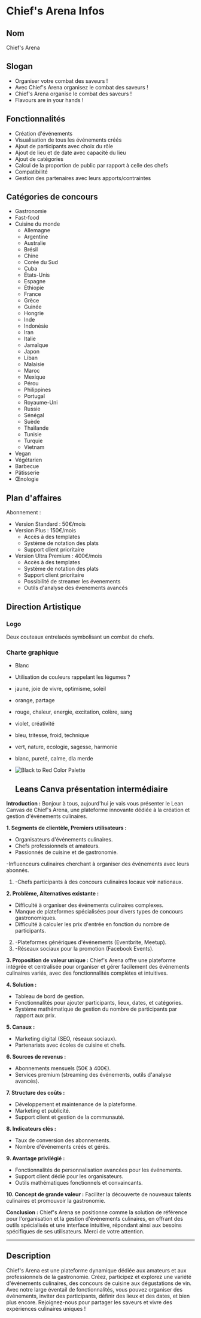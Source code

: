 # Chief's Arena Infos

## Nom
Chief's Arena

## Slogan
-  Organiser votre combat des saveurs !
-  Avec Chief's Arena organisez le combat des saveurs !
-  Chief's Arena organise le combat des saveurs !
- Flavours are in your hands !

## Fonctionnalités
- Création d'événements
- Visualisation de tous les événements créés
- Ajout de participants avec choix du rôle
- Ajout de lieu et de date avec capacité du lieu
- Ajout de catégories
- Calcul de la proportion de public par rapport à celle des chefs
- Compatibilité
- Gestion des partenaires avec leurs apports/contraintes

## Catégories de concours
- Gastronomie
- Fast-food
- Cuisine du monde
  - Allemagne
  - Argentine
  - Australie
  - Brésil
  - Chine
  - Corée du Sud
  - Cuba
  - États-Unis
  - Espagne
  - Éthiopie
  - France
  - Grèce
  - Guinée
  - Hongrie
  - Inde
  - Indonésie
  - Iran
  - Italie
  - Jamaïque
  - Japon
  - Liban
  - Malaisie
  - Maroc
  - Mexique
  - Pérou
  - Philippines
  - Portugal
  - Royaume-Uni
  - Russie
  - Sénégal
  - Suède
  - Thaïlande
  - Tunisie
  - Turquie
  - Vietnam
- Vegan
- Végétarien
- Barbecue
- Pâtisserie
- Œnologie

## Plan d'affaires
Abonnement :
- Version Standard : 50€/mois
- Version Plus : 150€/mois
  - Accès à des templates
  - Système de notation des plats
  - Support client prioritaire
- Version Ultra Premium : 400€/mois
  - Accès à des templates
  - Système de notation des plats
  - Support client prioritaire
  - Possibilité de streamer les évenements
  - Outils d'analyse des évenements avancés

## Direction Artistique
### Logo
Deux couteaux entrelacés symbolisant un combat de chefs.

### Charte graphique
- Blanc
- Utilisation de couleurs rappelant les légumes ?
- jaune, joie de vivre, optimisme, soleil
- orange, partage
- rouge, chaleur, energie, excitation, colère, sang
- violet, créativité
- bleu, tritesse, froid, technique
- vert, nature, ecologie, sagesse, harmonie
- blanc, pureté, calme, dla merde
- ![Black to Red Color Palette](https://github.com/hugo-brb/Chief-s-Arena/assets/156188643/aaff91e1-5e55-4216-88d0-630991387121)






   ## Leans Canva présentation intermédiaire
  
**Introduction :**
Bonjour à tous, aujourd'hui je vais vous présenter le Lean Canvas de Chief's Arena, une plateforme innovante dédiée à la création et gestion d'événements culinaires.

**1. Segments de clientèle, Premiers utilisateurs :**
- Organisateurs d'événements culinaires.
- Chefs professionnels et amateurs.
- Passionnés de cuisine et de gastronomie.

-Influenceurs culinaires cherchant à organiser des événements avec leurs abonnés.
1. -Chefs participants à des concours culinaires locaux voir nationaux.

**2. Problème, Alternatives existante :**
- Difficulté à organiser des événements culinaires complexes.
- Manque de plateformes spécialisées pour divers types de concours gastronomiques.
- Difficulté à calculer les prix d'entrée en fonction du nombre de participants.

2. -Plateformes génériques d'événements (Eventbrite, Meetup).
3. -Réseaux sociaux pour la promotion (Facebook Events).


**3. Proposition de valeur unique :**
Chief's Arena offre une plateforme intégrée et centralisée pour organiser et gérer facilement des événements culinaires variés, avec des fonctionnalités complètes et intuitives.

**4. Solution :**
- Tableau de bord de gestion.
- Fonctionnalités pour ajouter participants, lieux, dates, et catégories.
- Système mathématique de gestion du nombre de participants par rapport aux prix.

**5. Canaux :**
- Marketing digital (SEO, réseaux sociaux).
- Partenariats avec écoles de cuisine et chefs.

**6. Sources de revenus :**
- Abonnements mensuels (50€ à 400€).
- Services premium (streaming des événements, outils d'analyse avancés).

**7. Structure des coûts :**
- Développement et maintenance de la plateforme.
- Marketing et publicité.
- Support client et gestion de la communauté.

**8. Indicateurs clés :**
- Taux de conversion des abonnements.
- Nombre d'événements créés et gérés.

**9. Avantage privilégié :**
- Fonctionnalités de personnalisation avancées pour les événements.
- Support client dédié pour les organisateurs.
- Outils mathématiques fonctionnels et convaincants.

**10. Concept de grande valeur :**
Faciliter la découverte de nouveaux talents culinaires et promouvoir la gastronomie.

**Conclusion :**
Chief's Arena se positionne comme la solution de référence pour l'organisation et la gestion d'événements culinaires, en offrant des outils spécialisés et une interface intuitive, répondant ainsi aux besoins spécifiques de ses utilisateurs. Merci de votre attention.

---



## Description
Chief's Arena est une plateforme dynamique dédiée aux amateurs et aux professionnels de la gastronomie. Créez, participez et explorez une variété d'événements culinaires, des concours de cuisine aux dégustations de vin. Avec notre large éventail de fonctionnalités, vous pouvez organiser des événements, inviter des participants, définir des lieux et des dates, et bien plus encore. Rejoignez-nous pour partager les saveurs et vivre des expériences culinaires uniques !
